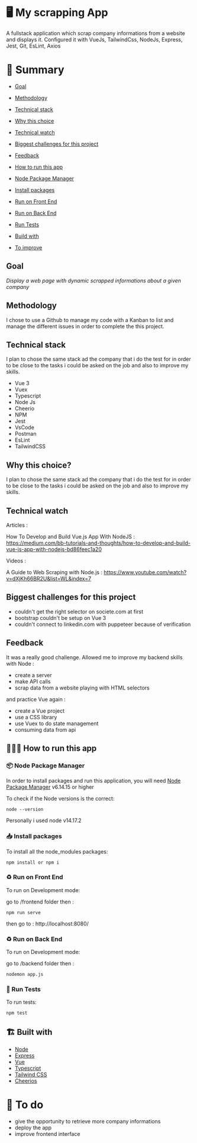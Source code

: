 # 🖥 My scrapping App

A fullstack application which scrap company informations from a website and displays it. Configured it with VueJs, TailwindCss, NodeJs, Express, Jest, Git, EsLint, Axios

# 📜 Summary

-   [Goal](#goal)
-   [Methodology](#methodology)
-   [Technical stack](#technical-stack)
-   [Why this choice](#why-this-choice)
-   [Technical watch](#technical-watch)
-   [Biggest challenges for this project](#biggest-challenges-for-this-project)
-   [Feedback](#feedback)

-   [How to run this app](#-how-to-run-this-app)
-   [Node Package Manager](#-node-package-manager)
-   [Install packages](#-install-packages)
-   [Run on Front End](#-run-on-front-end)
-   [Run on Back End](#-run-on-back-end)
-   [Run Tests](#-run-tests)
-   [Build with](#-build-with)
-   [To improve](#-to-improve)


## Goal

_Display a web page with dynamic scrapped informations about a given company_

## Methodology

I chose to use a Github to manage my code with a Kanban to list and manage the different issues in order to complete the this project.

## Technical stack

I plan to chose the same stack ad the company that i do the test for in order to be close to the tasks i could be asked on the job and also to improve my skills.

- Vue 3
- Vuex
- Typescript
- Node Js
- Cheerio
- NPM
- Jest
- VsCode
- Postman
- EsLint
- TailwindCSS

## Why this choice?

I plan to chose the same stack ad the company that i do the test for in order to be close to the tasks i could be asked on the job and also to improve my skills.

## Technical watch

Articles :

How To Develop and Build Vue.js App With NodeJS : https://medium.com/bb-tutorials-and-thoughts/how-to-develop-and-build-vue-js-app-with-nodejs-bd86feec1a20

Videos :

A Guide to Web Scraping with Node.js : https://www.youtube.com/watch?v=dXjKh66BR2U&list=WL&index=7

## Biggest challenges for this project

- couldn't get the right selector on societe.com at first
- bootstrap couldn't be setup on Vue 3
- couldn't connect to linkedin.com with puppeteer because of verification

## Feedback

It was a really good challenge. Allowed me to improve my backend skills with Node :

- create a server
- make API calls
- scrap data from a website playing with HTML selectors

and practice Vue again :

- create a Vue project
- use a CSS library
- use Vuex to do state management
- consuming data from api

## 👨🏽‍💻 How to run this app

### 📦 Node Package Manager

In order to install packages and run this application, you will need [Node Package Manager](https://docs.npmjs.com/) v6.14.15 or higher

To check if the Node versions is the correct: 

```
node --version
```

Personally i used node v14.17.2

### 📥 Install packages

To install all the node_modules packages:

```
npm install or npm i
```

### ♻️ Run on Front End

To run on Development mode:

go to /frontend folder then :

```
npm run serve
```
then go to : http://localhost:8080/


### ♻️ Run on Back End

To run on Development mode:

go to /backend folder then :

```
nodemon app.js
```

### 🧪 Run Tests

To run tests:

```
npm test
```

## 🏗 Built with

-   [Node](https://nodejs.org/en/)
-   [Express](https://expressjs.com/)
-   [Vue](https://cli.vuejs.org/guide/creating-a-project.html)
-   [Typescript](https://fr.vuejs.org/v2/guide/typescript.html)
-   [Tailwind CSS](https://tailwindcss.com/docs/guides/vite)
-   [Cheerios](https://cheerio.js.org/)

# 📑 To do

- give the opportunity to retrieve more company informations
- deploy the app
- improve frontend interface
